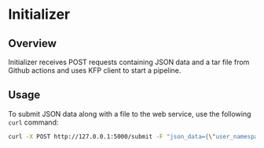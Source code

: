 # Initializer

## Overview
Initializer receives POST requests containing JSON data and a tar file from Github actions and uses KFP client to start a pipeline.

## Usage
To submit JSON data along with a file to the web service, use the following `curl` command:

```sh
curl -X POST http://127.0.0.1:5000/submit -F "json_data={\"user_namespace\":\"test\",\"experiment\":\"experiment_test\",\"pipeline_name\":\"test\",\"job_name\":\"training_job\",\"pipeline_version\":\"v62\"}" -F "file=@path/to/your/file.tar"
```